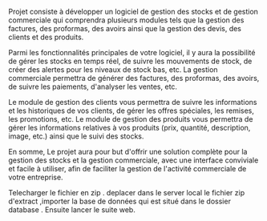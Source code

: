  Projet consiste à développer un logiciel de gestion des stocks et de gestion commerciale qui comprendra plusieurs modules tels que la gestion des factures, des proformas, des avoirs ainsi que la gestion des devis, des clients et des produits.

Parmi les fonctionnalités principales de votre logiciel, il y aura la possibilité de gérer les stocks en temps réel, de suivre les mouvements de stock, de créer des alertes pour les niveaux de stock bas, etc. La gestion commerciale permettra de générer des factures, des proformas, des avoirs, de suivre les paiements, d'analyser les ventes, etc.

Le module de gestion des clients vous permettra de suivre les informations et les historiques de vos clients, de gérer les offres spéciales, les remises, les promotions, etc. Le module de gestion des produits vous permettra de gérer les informations relatives à vos produits (prix, quantité, description, image, etc.) ainsi que le suivi des stocks.

En somme, Le projet aura pour but d'offrir une solution complète pour la gestion des stocks et la gestion commerciale, avec une interface conviviale et facile à utiliser, afin de faciliter la gestion de l'activité commerciale de votre entreprise.


Telecharger le fichier en zip .
deplacer dans le server local le fichier zip d'extract ,importer la base de données qui est situé dans le dossier  database .
Ensuite lancer le suite web.
